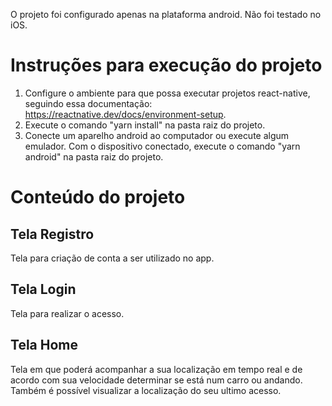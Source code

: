 O projeto foi configurado apenas na plataforma android. Não foi testado no iOS.

# Instruções para execução do projeto

1. Configure o ambiente para que possa executar projetos react-native, seguindo essa documentação: https://reactnative.dev/docs/environment-setup.
2. Execute o comando "yarn install" na pasta raiz do projeto.
3. Conecte um aparelho android ao computador ou execute algum emulador. Com o dispositivo conectado, execute o comando "yarn android" na pasta raiz do projeto.

# Conteúdo do projeto

## Tela Registro

Tela para criação de conta a ser utilizado no app.

## Tela Login

Tela para realizar o acesso.

## Tela Home

Tela em que poderá acompanhar a sua localização em tempo real e de acordo com sua velocidade determinar se está num carro ou andando. Também é possível visualizar a localização do seu ultimo acesso.
